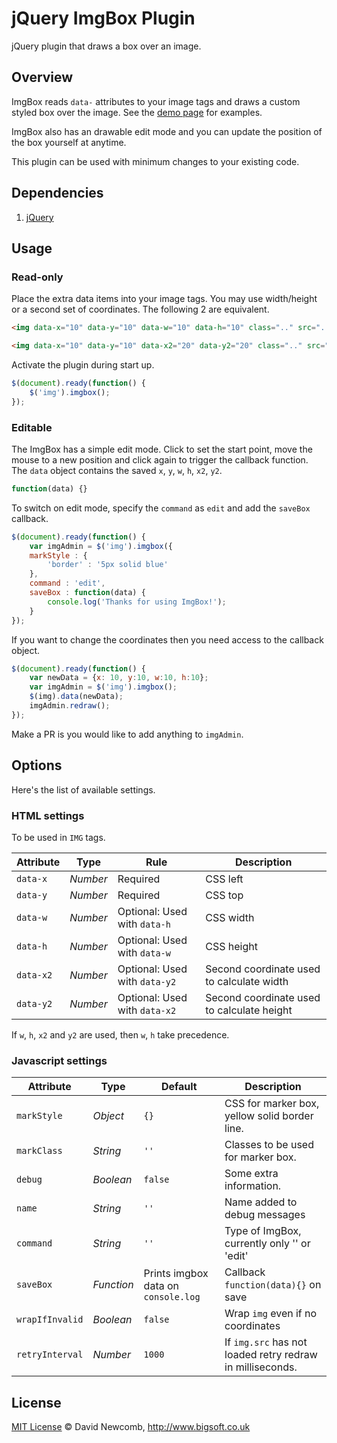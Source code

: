 # jQuery ImgBox Plugin
jQuery plugin that draws a box over an image.

## Overview

ImgBox reads `data-` attributes to your image tags and draws a custom styled box over the image.
See the [demo page](https://cdn.rawgit.com/davidnewcomb/jquery-imgbox/master/example.html)
for examples.

ImgBox also has an drawable edit mode and you can update the position of the box yourself at anytime.

This plugin can be used with minimum changes to your existing code.

## Dependencies

1. [jQuery](https://jquery.com)

## Usage

### Read-only

Place the extra data items into your image tags. You may use width/height or a second set of
coordinates. The following 2 are equivalent.
```html
<img data-x="10" data-y="10" data-w="10" data-h="10" class=".." src=".." />
```
```html
<img data-x="10" data-y="10" data-x2="20" data-y2="20" class=".." src=".." />
```

Activate the plugin during start up.
```js
$(document).ready(function() {
	$('img').imgbox();
});
```

### Editable

The ImgBox has a simple edit mode. Click to set the start point, move the mouse to a
new position and click again to trigger the callback function. The `data` object
contains the saved `x`, `y`, `w`, `h`, `x2`, `y2`.
```js
function(data) {}
```

To switch on edit mode, specify the `command` as `edit` and add the `saveBox` callback.
```js
$(document).ready(function() {
	var imgAdmin = $('img').imgbox({
	markStyle : {
		'border' : '5px solid blue'
	},
	command : 'edit',
	saveBox : function(data) {
		console.log('Thanks for using ImgBox!');
	}
});
```

If you want to change the coordinates then you need access to the callback object.
```js
$(document).ready(function() {
	var newData = {x: 10, y:10, w:10, h:10};
	var imgAdmin = $('img').imgbox();
	$(img).data(newData);
	imgAdmin.redraw();
});
```

Make a PR is you would like to add anything to `imgAdmin`.

## Options

Here's the list of available settings.

### HTML settings
To be used in `IMG` tags.

Attribute	| Type		| Rule							| Description
---			| ---		| ---							| ---
`data-x`	| *Number*	| Required						| CSS left
`data-y`	| *Number*	| Required						| CSS top
`data-w`	| *Number*	| Optional: Used with `data-h`	| CSS width
`data-h`	| *Number*	| Optional: Used with `data-w`	| CSS height
`data-x2`	| *Number*	| Optional: Used with `data-y2`	| Second coordinate used to calculate width
`data-y2`	| *Number*	| Optional: Used with `data-x2`	| Second coordinate used to calculate height

If `w`, `h`, `x2` and `y2` are used, then `w`, `h` take precedence.

### Javascript settings

Attribute		| Type			| Default				| Description
---				| ---			| ---					| ---
`markStyle`		| *Object*		| `{}`					| CSS for marker box, yellow solid border line.
`markClass`		| *String*		| `''`					| Classes to be used for marker box.
`debug`			| *Boolean*		| `false`				| Some extra information.
`name`			| *String*		| `''`					| Name added to debug messages
`command`		| *String*		| `''`					| Type of ImgBox, currently only '' or 'edit'
`saveBox`		| *Function*	| Prints imgbox data on `console.log`	| Callback `function(data){}` on save
`wrapIfInvalid`	| *Boolean*		| `false`				| Wrap `img` even if no coordinates
`retryInterval`	| *Number*		| `1000`				| If `img.src` has not loaded retry redraw in milliseconds.


## License

[MIT License](https://opensource.org/licenses/MIT) &copy; David Newcomb, http://www.bigsoft.co.uk
